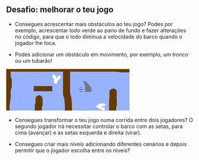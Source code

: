 ## Desafio: melhorar o teu jogo

- Consegues acrescentar mais obstáculos ao teu jogo? Podes por exemplo, acrescentar lodo verde ao pano de fundo e fazer alterações no código, para que o lodo diminua a velocidade do barco quando o jogador lhe toca.

- Podes adicionar um obstáculo em movimento, por exemplo, um tronco ou um tubarão!

![captura de tela](images/boat-obstacles.png)

- Consegues transformar o teu jogo numa corrida entre dois jogadores? O segundo jogador irá necessitar controlar o barco com as setas, para cima (avançar) e as setas esquerda e direita (virar).

- Consegues criar mais níveis adicionando diferentes cenários e depois permitir que o jogador escolha entre os níveis?